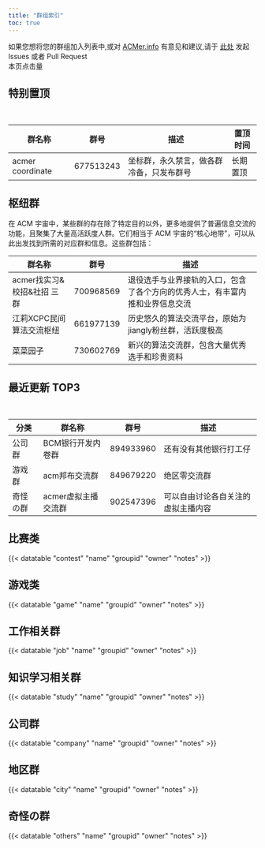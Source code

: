 ```yaml
---
title: "群组索引"
toc: true
---
```


如果您想将您的群组加入列表中,或对 [ACMer.info](https://acmer.info/) 有意见和建议,请于 [此处](https://github.com/acmerindex/acmer-info) 发起 Issues 或者 Pull Request
<br/>
<span>本页点击量<span id="busuanzi_value_page_pv"></span>
<br/>

## 特别置顶

<br/>

| 群名称 | 群号 | 描述 | 置顶时间 |
| ---------------- | --------- | -------- | -------- |
| acmer coordinate | 677513243 | 坐标群，永久禁言，做各群冷备，只发布群号 | 长期置顶 |

## 枢纽群

在 ACM 宇宙中，某些群的存在除了特定目的以外，更多地提供了普遍信息交流的功能，且聚集了大量高活跃度人群。它们相当于 ACM 宇宙的“核心地带”，可以从此出发找到所需的对应群和信息。这些群包括：
<br/>

| 群名称 | 群号 | 描述 |
| ---------------- | --------- | -------- |
| acmer找实习&校招&社招 三群 | 700968569 | 退役选手与业界接轨的入口，包含了各个方向的优秀人士，有丰富内推和业界信息交流 |
| 江莉XCPC民间算法交流枢纽 | 661977139 | 历史悠久的算法交流平台，原始为jiangly粉丝群，活跃度极高 |
| 菜菜园子 | 730602769 | 新兴的算法交流群，包含大量优秀选手和珍贵资料 |

## 最近更新 TOP3

<br/>

| 分类 | 群名称 | 群号 | 描述 |
| -------------- | ---------------- | --------- | -------- |
| 公司群 | BCM银行开发内卷群 | 894933960 | 还有没有其他银行打工仔 |
| 游戏群 | acm邦布交流群 | 849679220 | 绝区零交流群 |
| 奇怪の群 | acmer虚拟主播交流群 | 902547396 | 可以自由讨论各自关注的虚拟主播内容 |

## 比赛类

{{< datatable "contest" "name" "groupid" "owner" "notes" >}}

## 游戏类

{{< datatable "game" "name" "groupid" "owner" "notes" >}}

## 工作相关群

{{< datatable "job" "name" "groupid" "owner" "notes" >}}

## 知识学习相关群

{{< datatable "study" "name" "groupid" "owner" "notes" >}}

## 公司群

{{< datatable "company" "name" "groupid" "owner" "notes" >}}

## 地区群

{{< datatable "city" "name" "groupid" "owner" "notes" >}}

## 奇怪の群

{{< datatable "others" "name" "groupid" "owner" "notes" >}}
